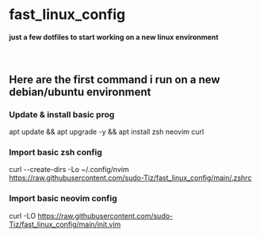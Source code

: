 # fast_linux_config
#### just a few dotfiles to start working on a new linux environment

<br /> 

## Here are the first command i run on a new debian/ubuntu environment

### Update & install basic prog
apt update && apt upgrade -y && apt install zsh neovim curl

### Import basic zsh config 
curl --create-dirs -Lo ~/.config/nvim https://raw.githubusercontent.com/sudo-Tiz/fast_linux_config/main/.zshrc

### Import basic neovim config
curl -LO https://raw.githubusercontent.com/sudo-Tiz/fast_linux_config/main/init.vim

